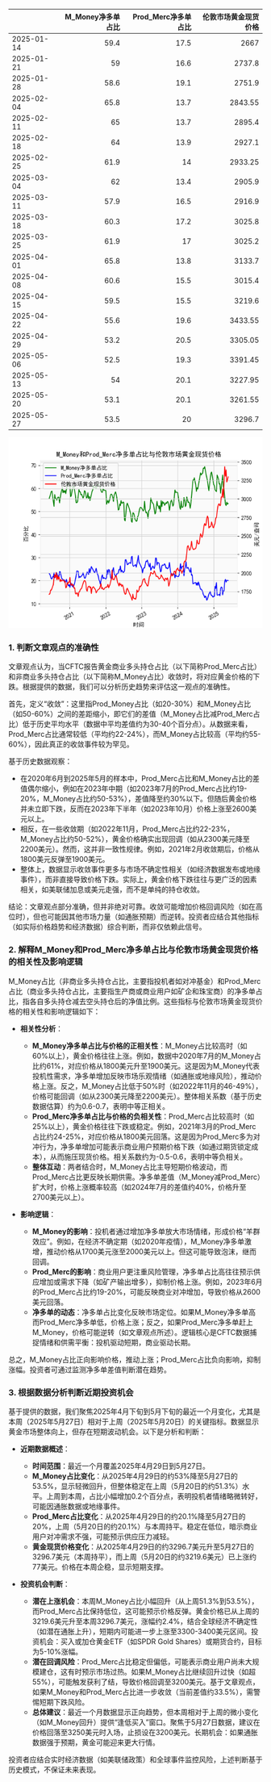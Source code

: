 |            |   M_Money净多单占比 |   Prod_Merc净多单占比 |   伦敦市场黄金现货价格 |
|:-----------|--------------------:|----------------------:|-----------------------:|
| 2025-01-14 |                59.4 |                  17.5 |                2667    |
| 2025-01-21 |                59   |                  16.6 |                2737.8  |
| 2025-01-28 |                58.6 |                  19.1 |                2751.9  |
| 2025-02-04 |                65.8 |                  13.7 |                2843.55 |
| 2025-02-11 |                65   |                  13.7 |                2895.4  |
| 2025-02-18 |                64   |                  13.9 |                2927.1  |
| 2025-02-25 |                61.9 |                  14   |                2933.25 |
| 2025-03-04 |                62   |                  13.4 |                2905.9  |
| 2025-03-11 |                57.9 |                  16.5 |                2916.9  |
| 2025-03-18 |                60.3 |                  17.2 |                3025.8  |
| 2025-03-25 |                61.9 |                  17   |                3025.2  |
| 2025-04-01 |                65.8 |                  13.8 |                3133.7  |
| 2025-04-08 |                60.6 |                  15.5 |                3015.4  |
| 2025-04-15 |                59.5 |                  15.5 |                3219.6  |
| 2025-04-22 |                55.6 |                  19.6 |                3433.55 |
| 2025-04-29 |                53.2 |                  20.5 |                3305.05 |
| 2025-05-06 |                52.5 |                  19.3 |                3391.45 |
| 2025-05-13 |                54   |                  20.1 |                3227.95 |
| 2025-05-20 |                53.1 |                  20.1 |                3261.55 |
| 2025-05-27 |                53.5 |                  20   |                3296.7  |

![图](CFTC_gold.png)

### 1. 判断文章观点的准确性

文章观点认为，当CFTC报告黄金商业多头持仓占比（以下简称Prod_Merc占比）和非商业多头持仓占比（以下简称M_Money占比）收敛时，将对应黄金价格的下跌。根据提供的数据，我们可以分析历史趋势来评估这一观点的准确性。

首先，定义“收敛”：这里指Prod_Money占比（如20-30%）和M_Money占比（如50-60%）之间的差距缩小，即它们的差值（M_Money占比减Prod_Merc占比）低于历史平均水平（数据中平均差值约为30-40个百分点）。从数据来看，Prod_Merc占比通常较低（平均约22-24%），而M_Money占比较高（平均约55-60%），因此真正的收敛事件较为罕见。

基于历史数据观察：
- 在2020年6月到2025年5月的样本中，Prod_Merc占比和M_Money占比的差值偶尔缩小，例如在2023年中期（如2023年7月的Prod_Merc占比约19-20%，M_Money占比约50-53%），差值降至约30%以下。但随后黄金价格并未立即下跌，反而在2023年下半年（如2023年10月）价格上涨至2600美元以上。
- 相反，在一些收敛期（如2022年11月，Prod_Merc占比约22-23%，M_Money占比约50-52%），黄金价格确实出现回调（如从2300美元降至2200美元）。然而，这并非一致性规律。例如，2021年2月收敛期后，价格从1800美元反弹至1900美元。
- 整体上，数据显示收敛事件更多与市场不确定性相关（如经济数据发布或地缘事件），而非直接导致价格下跌。实际上，黄金价格下跌往往与更广泛的因素相关，如美联储加息或美元走强，而不是单纯的持仓收敛。

结论：文章观点部分准确，但并非绝对可靠。收敛可能增加价格回调风险（如在高位时），但也可能因其他市场力量（如通胀预期）而逆转。投资者应结合其他指标（如实际价格趋势和经济数据）综合判断，而非仅依赖此信号。

### 2. 解释M_Money和Prod_Merc净多单占比与伦敦市场黄金现货价格的相关性及影响逻辑

M_Money占比（非商业多头持仓占比，主要指投机者如对冲基金）和Prod_Merc占比（商业多头持仓占比，主要指生产商或商业用户如矿企和珠宝商）的净多单占比，指各自多头持仓减去空头持仓后的净值比例。这些指标与伦敦市场黄金现货价格的相关性和影响逻辑如下：

- **相关性分析**：
  - **M_Money净多单占比与价格的正相关性**：M_Money占比较高时（如60%以上），黄金价格往往上涨。例如，数据中2020年7月的M_Money占比约61%，对应价格从1800美元升至1900美元。这是因为M_Money代表投机性需求，净多单增加反映市场乐观情绪（如通胀或地缘风险），推动价格上涨。反之，M_Money占比低于50%时（如2022年11月的46-49%），价格可能回调（如从2300美元降至2200美元）。整体相关系数（基于历史数据估算）约为0.6-0.7，表明中等正相关。
  - **Prod_Merc净多单占比与价格的负相关性**：Prod_Merc占比较高时（如25%以上），黄金价格往往下跌或稳定。例如，2021年3月的Prod_Merc占比约24-25%，对应价格从1800美元回落。这是因为Prod_Merc多为对冲行为，净多单增加可能表示商业用户预期价格下跌（如通过期货锁定成本），从而施压现货价格。相关系数约为-0.5-0.6，表明中等负相关。
  - **整体互动**：两者结合时，M_Money占比主导短期价格波动，而Prod_Merc占比更反映长期供需。净多单差值（M_Money减Prod_Merc）扩大时，价格上涨概率较高（如2024年7月的差值约40%，价格升至2700美元以上）。

- **影响逻辑**：
  - **M_Money的影响**：投机者通过增加净多单放大市场情绪，形成价格“羊群效应”。例如，在经济不确定期（如2020年疫情），M_Money净多单激增，推动价格从1700美元涨至2000美元以上。但这可能导致泡沫，继而回调。
  - **Prod_Merc的影响**：商业用户更注重风险管理，净多单占比高往往预示供应增加或需求下降（如矿产输出增多），抑制价格上涨。例如，2023年6月的Prod_Merc占比约19-20%，可能反映商业对冲增加，导致价格从2600美元回落。
  - **净多单的动态**：净多单占比变化反映市场定位。如果M_Money净多单高而Prod_Merc净多单低，价格上涨；反之，如果Prod_Merc净多单赶上M_Money，价格可能逆转（如文章观点所述）。逻辑核心是CFTC数据捕捉情绪和供需平衡：投机驱动短期，商业驱动长期。

总之，M_Money占比正向影响价格，推动上涨；Prod_Merc占比负向影响，抑制涨幅。投资者可通过监测净多单差值判断潜在趋势。

### 3. 根据数据分析判断近期投资机会

基于提供的数据，我们聚焦2025年4月下旬到5月下旬的最近一个月变化，尤其是本周（2025年5月27日）相对于上周（2025年5月20日）的关键指标。数据显示黄金市场整体向上，但存在短期波动机会。以下是分析和判断：

- **近期数据概述**：
  - **时间范围**：最近一个月覆盖2025年4月29日到5月27日。
  - **M_Money占比变化**：从2025年4月29日的约53%降至5月27日的53.5%，显示轻微回升，但整体稳定在上周（5月20日的约51.3%）水平。上周到本周，占比小幅增加0.2个百分点，表明投机者情绪略微转好，可能因通胀数据或地缘事件。
  - **Prod_Merc占比变化**：从2025年4月29日的约20.1%降至5月27日的20%，上周（5月20日的约20.1%）与本周持平。稳定在低位，暗示商业用户对冲需求不强，可能预示供应压力减轻。
  - **黄金现货价格变化**：从2025年4月29日的约3296.7美元升至5月27日的3296.7美元（本周持平），而上周（5月20日的约3219.6美元）已上涨约77美元。价格在本周企稳，显示短期支撑。

- **投资机会判断**：
  - **潜在上涨机会**：本周M_Money占比小幅回升（从上周51.3%到53.5%），而Prod_Merc占比保持低位，这可能预示价格反弹。黄金价格已从上周的3219.6美元升至本周3296.7美元，涨幅约2.4%，结合全球经济不确定性（如潜在通胀上升），短期内可能进一步上涨至3300-3400美元区间。投资机会：买入或加仓黄金ETF（如SPDR Gold Shares）或期货合约，目标为5-10%涨幅。
  - **潜在回调风险**：Prod_Merc占比稳定但偏低，可能表示商业用户尚未大规模建仓，这有时预示市场过热。如果M_Money占比继续回升过快（如超55%），可能触发获利了结，导致价格回调至3200美元。基于文章观点，如果M_Money和Prod_Merc占比进一步收敛（当前差值约33.5%），需警惕短期下跌风险。
  - **总体建议**：最近一个月数据显示正向趋势，但本周相对于上周的微小变化（如M_Money回升）提供“逢低买入”窗口。聚焦于5月27日数据，建议在价格回落至3250美元时入场，止损设在3200美元。长期机会：如果通胀数据强于预期，黄金可能迎来更大行情。

投资者应结合实时经济数据（如美联储政策）和全球事件监控风险，上述判断基于历史模式，不保证未来表现。